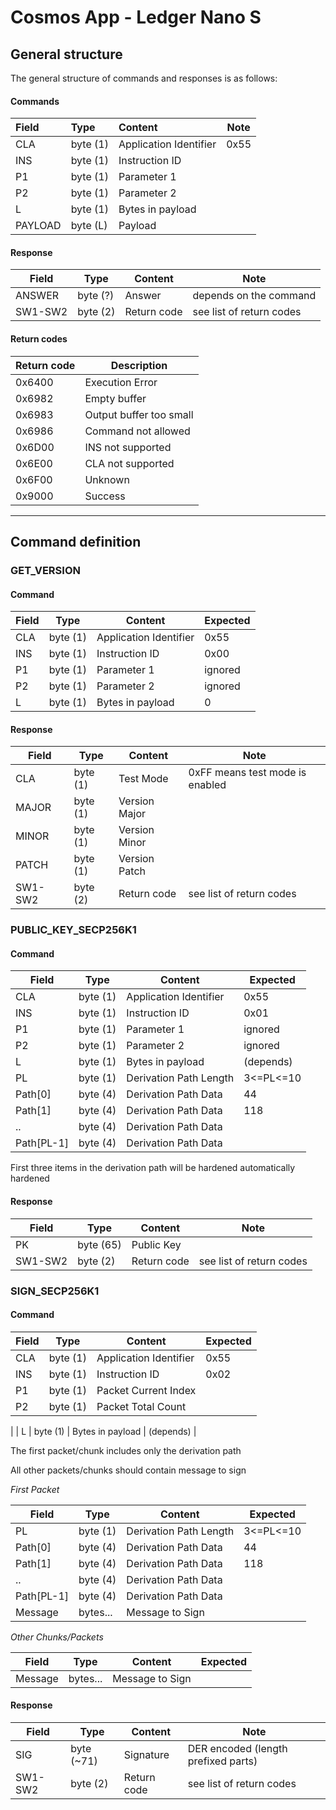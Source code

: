# Cosmos App - Ledger Nano S
## General structure

The general structure of commands and responses is as follows:

#### Commands

| Field   | Type     | Content                | Note |
|:------- |:-------- |:---------------------- | ---- |
| CLA     | byte (1) | Application Identifier | 0x55 |
| INS     | byte (1) | Instruction ID         |      |
| P1      | byte (1) | Parameter 1            |      |
| P2      | byte (1) | Parameter 2            |      |
| L       | byte (1) | Bytes in payload       |      |
| PAYLOAD | byte (L) | Payload                |      |

#### Response

| Field   | Type     | Content     | Note                     |
| ------- | -------- | ----------- | ------------------------ |
| ANSWER  | byte (?) | Answer      | depends on the command   |
| SW1-SW2 | byte (2) | Return code | see list of return codes |

#### Return codes

| Return code | Description             |
| ----------- | ----------------------- |
| 0x6400      | Execution Error         |
| 0x6982      | Empty buffer            |
| 0x6983      | Output buffer too small |
| 0x6986      | Command not allowed     |
| 0x6D00      | INS not supported       |
| 0x6E00      | CLA not supported       |
| 0x6F00      | Unknown                 |
| 0x9000      | Success                 |

---------

## Command definition

### GET_VERSION

#### Command

| Field | Type     | Content                | Expected |
| ----- | -------- | ---------------------- | -------- |
| CLA   | byte (1) | Application Identifier | 0x55     |
| INS   | byte (1) | Instruction ID         | 0x00     |
| P1    | byte (1) | Parameter 1            | ignored  |
| P2    | byte (1) | Parameter 2            | ignored  |
| L     | byte (1) | Bytes in payload       | 0        |

#### Response

| Field   | Type     | Content       | Note                            |
| ------- | -------- | ------------- | ------------------------------- |
| CLA     | byte (1) | Test Mode     | 0xFF means test mode is enabled |
| MAJOR   | byte (1) | Version Major |                                 |
| MINOR   | byte (1) | Version Minor |                                 |
| PATCH   | byte (1) | Version Patch |                                 |
| SW1-SW2 | byte (2) | Return code   | see list of return codes        |

### PUBLIC_KEY_SECP256K1

#### Command

| Field | Type     | Content                 | Expected |
| ----- | -------- | ----------------------  | -------- |
| CLA   | byte (1) | Application Identifier  | 0x55     |
| INS   | byte (1) | Instruction ID          | 0x01     |
| P1    | byte (1) | Parameter 1             | ignored  |
| P2    | byte (1) | Parameter 2             | ignored  |
| L     | byte (1) | Bytes in payload        | (depends) |
| PL    | byte (1) | Derivation Path Length  | 3<=PL<=10 |
| Path[0] | byte (4) | Derivation Path Data    | 44 |
| Path[1] | byte (4) | Derivation Path Data    | 118 |
| ..  | byte (4) | Derivation Path Data    |  |
| Path[PL-1]  | byte (4) | Derivation Path Data    |  |

First three items in the derivation path will be hardened automatically hardened

#### Response

| Field   | Type      | Content       | Note                            |
| ------- | --------- | ------------- | ------------------------------- |
| PK      | byte (65) | Public Key    |  |
| SW1-SW2 | byte (2)  | Return code   | see list of return codes        |

### SIGN_SECP256K1

#### Command

| Field | Type     | Content                | Expected |
| ----- | -------- | ---------------------- | -------- |
| CLA   | byte (1) | Application Identifier | 0x55     |
| INS   | byte (1) | Instruction ID         | 0x02     |
| P1    | byte (1) | Packet Current Index   |   |
| P2    | byte (1) | Packet Total Count     | 
  |
| L     | byte (1) | Bytes in payload       | (depends)        |

The first packet/chunk includes only the derivation path

All other packets/chunks should contain message to sign 

*First Packet*

| Field | Type     | Content                | Expected |
| ----- | -------- | ---------------------- | -------- |
| PL    | byte (1) | Derivation Path Length  | 3<=PL<=10 |
| Path[0] | byte (4) | Derivation Path Data    | 44 |
| Path[1] | byte (4) | Derivation Path Data    | 118 |
| ..  | byte (4) | Derivation Path Data    |  |
| Path[PL-1]  | byte (4) | Derivation Path Data    |  |
| Message | bytes... | Message to Sign | |

*Other Chunks/Packets*

| Field | Type     | Content                | Expected |
| ----- | -------- | ---------------------- | -------- |
| Message | bytes... | Message to Sign | |

#### Response

| Field   | Type      | Content       | Note                            |
| ------- | --------- | ------------- | ------------------------------- |
| SIG     | byte (~71) | Signature     | DER encoded (length prefixed parts) |
| SW1-SW2 | byte (2)  | Return code   | see list of return codes        |
